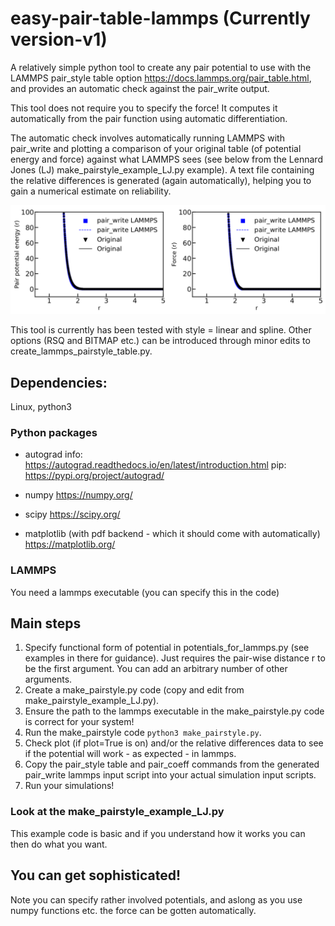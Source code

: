 # easy-pair-table-lammps (Currently version-v1)
A relatively simple python tool to create any pair potential to use with the LAMMPS pair_style table option https://docs.lammps.org/pair_table.html, and provides an automatic check against the pair_write output.

This tool does not require you to specify the force! It computes it automatically from the pair function using automatic differentiation.

The automatic check involves automatically running LAMMPS with pair_write and plotting a comparison of your original table (of potential energy and force) against what LAMMPS sees (see below from the Lennard Jones (LJ) make_pairstyle_example_LJ.py example). A text file containing the relative differences is generated (again automatically), helping you to gain a numerical estimate on reliability.

![Plot](test_LJ_plot.png?raw=true "Title")

This tool is currently has been tested with style = linear and spline. Other options (RSQ and BITMAP etc.) can be introduced through minor edits to create_lammps_pairstyle_table.py.

## Dependencies:
Linux, python3
### Python packages
* autograd  info: https://autograd.readthedocs.io/en/latest/introduction.html pip: https://pypi.org/project/autograd/

* numpy https://numpy.org/

* scipy https://scipy.org/

* matplotlib (with pdf backend - which it should come with automatically) https://matplotlib.org/

### LAMMPS
You need a lammps executable (you can specify this in the code)

## Main steps

1. Specify functional form of potential in potentials_for_lammps.py (see examples in there for guidance). Just requires the pair-wise distance r to be the first argument. You can add an arbitrary number of other arguments.
2. Create a make_pairstyle.py code (copy and edit from make_pairstyle_example_LJ.py).
3. Ensure the path to the lammps executable in the make_pairstyle.py code is correct for your system!
4. Run the make_pairstyle code `python3 make_pairstyle.py`.
5. Check plot (if plot=True is on) and/or the relative differences data to see if the potential will work - as expected - in lammps.
6. Copy the pair_style table and pair_coeff commands from the generated pair_write lammps input script into your actual simulation input scripts.
7. Run your simulations!

### Look at the make_pairstyle_example_LJ.py

This example code is basic and if you understand how it works you can then do what you want.

## You can get sophisticated!

Note you can specify rather involved potentials, and aslong as you use numpy functions etc. the force can be gotten automatically.
